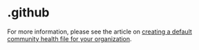 # .github

For more information, please see the article on [creating a default community health file for your organization](https://docs.github.com/en/github/building-a-strong-community/creating-a-default-community-health-file).
